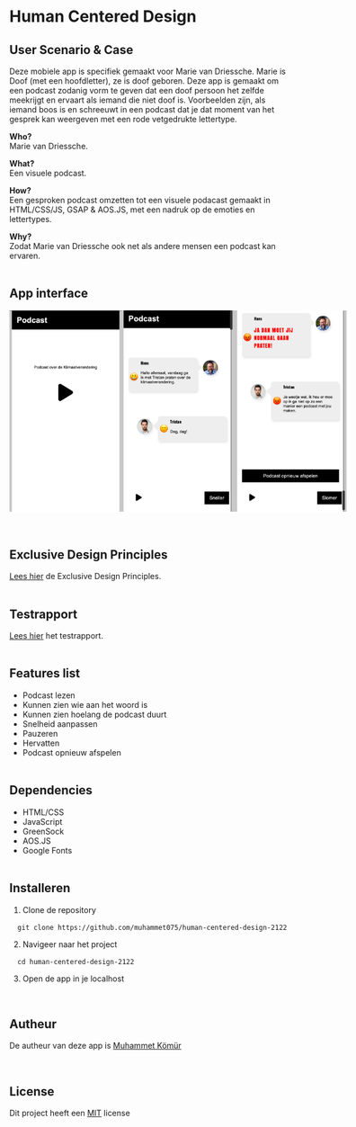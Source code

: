 # Human Centered Design

## User Scenario & Case
Deze mobiele app is specifiek gemaakt voor Marie van Driessche. Marie is Doof (met een hoofdletter), ze is doof geboren. Deze app is gemaakt om een podcast zodanig vorm te geven dat een doof persoon het zelfde meekrijgt en ervaart als iemand die niet doof is. Voorbeelden zijn, als iemand boos is en schreeuwt in een podcast dat je dat moment van het gesprek kan weergeven met een rode vetgedrukte lettertype.

**Who?**<br/>
Marie van Driessche.
<br/>

**What?**<br/>
Een visuele podcast.
<br/>

**How?**<br/>
Een gesproken podcast omzetten tot een visuele podacast gemaakt in HTML/CSS/JS, GSAP & AOS.JS, met een nadruk op de emoties en lettertypes.
<br/>

**Why?**<br/>
Zodat Marie van Driessche ook net als andere mensen een podcast kan ervaren.
<br/><br/>

## App interface
<div style="display:flex;">
<img src="https://raw.githubusercontent.com/muhammet075/human-centered-design-2122/main/img/test3-1.png" alt="screen" width="200px">
<img src="https://raw.githubusercontent.com/muhammet075/human-centered-design-2122/main/img/test3-2.png" alt="screen" width="200px">
<img src="https://raw.githubusercontent.com/muhammet075/human-centered-design-2122/main/img/test3-3.png" alt="screen" width="200px">
</div>
<br/><br/>

## Exclusive Design Principles
<a href="https://github.com/muhammet075/human-centered-design-2122/wiki/Exclusive-Design-Principles">Lees hier</a> de Exclusive Design Principles.
<br/><br/>

## Testrapport
<a href="https://github.com/muhammet075/human-centered-design-2122/wiki/Testrapport">Lees hier</a> het testrapport.
<br/><br/>

## Features list 
* Podcast lezen
* Kunnen zien wie aan het woord is
* Kunnen zien hoelang de podcast duurt
* Snelheid aanpassen
* Pauzeren
* Hervatten
* Podcast opnieuw afspelen
<br/><br/>

## Dependencies
* HTML/CSS
* JavaScript
* GreenSock
* AOS.JS
* Google Fonts
<br/><br/>


## Installeren
1. Clone de repository<br/>
```
  git clone https://github.com/muhammet075/human-centered-design-2122
```

2. Navigeer naar het project<br/>
```
  cd human-centered-design-2122
```

3. Open de app in je localhost<br/>
<br/>

## Autheur
De autheur van deze app is <a href="https://github.com/muhammet075">Muhammet Kömür</a>

<br/>

## License
Dit project heeft een <a href="https://github.com/muhammet075/human-centered-design-2122/blob/main/LICENSE">MIT</a> license

